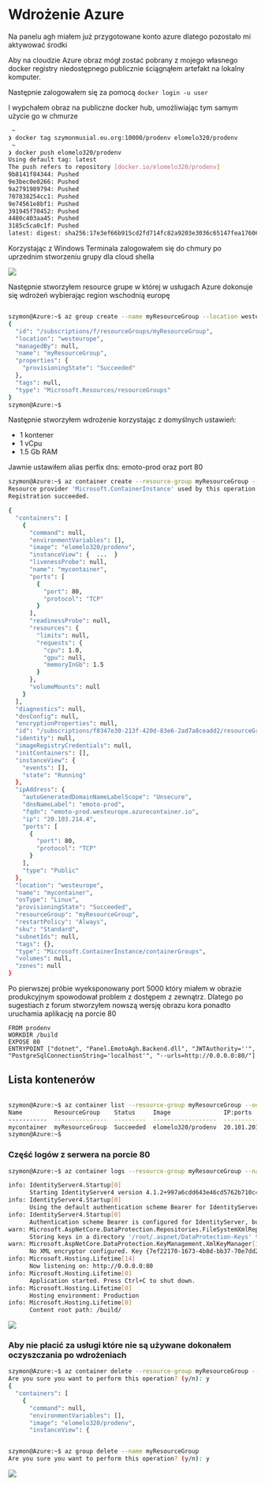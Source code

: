 # Wdrożenie Azure


Na panelu agh miałem już przygotowane konto azure dlatego pozostało mi aktywować środki

Aby na cloudzie Azure obraz mógł zostać pobrany z mojego własnego docker registry niedostępnego publicznie ściągnąłem artefakt na lokalny komputer.

Następnie zalogowałem się za pomocą ```docker login -u user```

I wypchałem obraz na publiczne docker hub, umożliwiając tym samym użycie go w chmurze

```sh
 ~ 
❯ docker tag szymonmusial.eu.org:10000/prodenv elomelo320/prodenv
 ~ 
❯ docker push elomelo320/prodenv
Using default tag: latest
The push refers to repository [docker.io/elomelo320/prodenv]
9b8141f84344: Pushed
9e3bec0e0266: Pushed
9a2791989794: Pushed
707838254cc1: Pushed
9e74561e8bf1: Pushed
391945f70452: Pushed
4480c403aa45: Pushed
3185c5ca0c1f: Pushed
latest: digest: sha256:17e3ef66b915cd2fd714fc82a9203e3036c65147fea17606a201b299bd0bb36a size: 2000
```

Korzystając z Windows Terminala zalogowałem się do chmury po uprzednim stworzeniu grupy dla cloud shella


![](1.jpg)

Następnie stworzyłem resource grupe w której w usługach Azure dokonuje się wdrożeń wybierając region wschodnią europę

```sh

szymon@Azure:~$ az group create --name myResourceGroup --location westeurope
{
  "id": "/subscriptions/f/resourceGroups/myResourceGroup",
  "location": "westeurope",
  "managedBy": null,
  "name": "myResourceGroup",
  "properties": {
    "provisioningState": "Succeeded"
  },
  "tags": null,
  "type": "Microsoft.Resources/resourceGroups"
}
szymon@Azure:~$

```

Następnie stworzyłem wdrożenie korzystając z domyślnych ustawień: 
- 1 kontener 
- 1 vCpu
- 1.5 Gb RAM

Jawnie ustawiłem alias perfix dns: emoto-prod oraz port 80

```sh
szymon@Azure:~$ az container create --resource-group myResourceGroup --name mycontainer --image elomelo320/prodenv:tagname --dns-name-label emoto-prod --ports 80
Resource provider 'Microsoft.ContainerInstance' used by this operation is not registered. We are registering for you.
Registration succeeded.

{
  "containers": [
    {
      "command": null,
      "environmentVariables": [],
      "image": "elomelo320/prodenv",
      "instanceView": {  ...  }
      "livenessProbe": null,
      "name": "mycontainer",
      "ports": [
        {
          "port": 80,
          "protocol": "TCP"
        }
      ],
      "readinessProbe": null,
      "resources": {
        "limits": null,
        "requests": {
          "cpu": 1.0,
          "gpu": null,
          "memoryInGb": 1.5
        }
      },
      "volumeMounts": null
    }
  ],
  "diagnostics": null,
  "dnsConfig": null,
  "encryptionProperties": null,
  "id": "/subscriptions/f8347e30-213f-420d-83e6-2ad7a8ceadd2/resourceGroups/myResourceGroup/providers/Microsoft.ContainerInstance/containerGroups/mycontainer",
  "identity": null,
  "imageRegistryCredentials": null,
  "initContainers": [],
  "instanceView": {
    "events": [],
    "state": "Running"
  },
  "ipAddress": {
    "autoGeneratedDomainNameLabelScope": "Unsecure",
    "dnsNameLabel": "emoto-prod",
    "fqdn": "emoto-prod.westeurope.azurecontainer.io",
    "ip": "20.103.214.4",
    "ports": [
      {
        "port": 80,
        "protocol": "TCP"
      }
    ],
    "type": "Public"
  },
  "location": "westeurope",
  "name": "mycontainer",
  "osType": "Linux",
  "provisioningState": "Succeeded",
  "resourceGroup": "myResourceGroup",
  "restartPolicy": "Always",
  "sku": "Standard",
  "subnetIds": null,
  "tags": {},
  "type": "Microsoft.ContainerInstance/containerGroups",
  "volumes": null,
  "zones": null
}


```

Po pierwszej próbie wyeksponowany port 5000 który miałem w obrazie produkcyjnym spowodował problem z dostępem z zewnątrz. Dlatego po sugestiach z forum stworzyłem nowszą wersję obrazu kora ponadto uruchamia aplikację na porcie 80


```docker
FROM prodenv
WORKDIR /build
EXPOSE 80
ENTRYPOINT ["dotnet", "Panel.EmotoAgh.Backend.dll", "JWTAuthority=''", "PostgreSqlConnectionString='localhost'", "--urls=http://0.0.0.0:80/"]
````

## Lista kontenerów

```sh

szymon@Azure:~$ az container list --resource-group myResourceGroup --output table
Name         ResourceGroup    Status     Image               IP:ports           Network    CPU/Memory       OsType    Location
-----------  ---------------  ---------  ------------------  -----------------  ---------  ---------------  --------  ----------
mycontainer  myResourceGroup  Succeeded  elomelo320/prodenv  20.101.201.202:80  Public     1.0 core/1.5 gb  Linux     westeurope
szymon@Azure:~$

```


### Część logów z serwera na porcie 80

```sh
szymon@Azure:~$ az container logs --resource-group myResourceGroup --name mycontainer

info: IdentityServer4.Startup[0]
      Starting IdentityServer4 version 4.1.2+997a6cdd643e46cd5762b710c4ddc43574cbec2e
info: IdentityServer4.Startup[0]
      Using the default authentication scheme Bearer for IdentityServer
info: IdentityServer4.Startup[0]
      Authentication scheme Bearer is configured for IdentityServer, but it is not a scheme that supports signin (like cookies). If you support interactive logins via the browser, then a cookie-based scheme should be used.
warn: Microsoft.AspNetCore.DataProtection.Repositories.FileSystemXmlRepository[60]
      Storing keys in a directory '/root/.aspnet/DataProtection-Keys' that may not be persisted outside of the container. Protected data will be unavailable when container is destroyed.
warn: Microsoft.AspNetCore.DataProtection.KeyManagement.XmlKeyManager[35]
      No XML encryptor configured. Key {7ef22170-1673-4b8d-bb37-70e7dd2fd431} may be persisted to storage in unencrypted form.
info: Microsoft.Hosting.Lifetime[14]
      Now listening on: http://0.0.0.0:80
info: Microsoft.Hosting.Lifetime[0]
      Application started. Press Ctrl+C to shut down.
info: Microsoft.Hosting.Lifetime[0]
      Hosting environment: Production
info: Microsoft.Hosting.Lifetime[0]
      Content root path: /build/

```

![](./site.jpg)

### Aby nie płacić za usługi które nie są używane dokonałem oczyszczania po wdrożeniach

```sh
szymon@Azure:~$ az container delete --resource-group myResourceGroup --name mycontainer
Are you sure you want to perform this operation? (y/n): y
{
  "containers": [
    {
      "command": null,
      "environmentVariables": [],
      "image": "elomelo320/prodenv",
      "instanceView": {

```

```sh

szymon@Azure:~$ az group delete --name myResourceGroup
Are you sure you want to perform this operation? (y/n): y

```

![](./shell-rc-del.jpg)